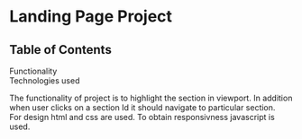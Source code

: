 # Landing Page Project

## Table of Contents

Functionality<br>
Technologies used

The functionality of project is to highlight the section in viewport. In addition when user clicks on a section Id it should navigate to particular section.<br>
For design html and css are used. To obtain responsivness javascript is used.


